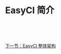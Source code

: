 # EasyCI 简介

<br/><br/><br/>

<div id="bom">
    <a href="./intro_framework.md">下一节：EasyCI 整体架构</a>
</div>

<link rel="stylesheet" rev="stylesheet" href="easy-ci.css" type="text/css"/>